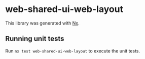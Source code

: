 # web-shared-ui-web-layout

This library was generated with [Nx](https://nx.dev).

## Running unit tests

Run `nx test web-shared-ui-web-layout` to execute the unit tests.
